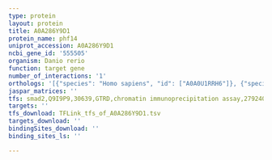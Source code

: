 ```yaml
---
type: protein
layout: protein
title: A0A286Y9D1
protein_name: phf14
uniprot_accession: A0A286Y9D1
ncbi_gene_id: '555505'
organism: Danio rerio
function: target gene
number_of_interactions: '1'
orthologs: '[{"species": "Homo sapiens", "id": ["A0A0U1RRH6"]}, {"species": "Mus musculus", "id": ["<a href=\"/protein/q9d4h9\">Q9D4H9</a>"]}, {"species": "Rattus norvegicus", "id": ["A0A0G2K7P2"]}]'
jaspar_matrices: ''
tfs: smad2,Q9I9P9,30639,GTRD,chromatin immunoprecipitation assay,27924024%5Buid%5D,No
targets: ''
tfs_download: TFLink_tfs_of_A0A286Y9D1.tsv
targets_download: ''
bindingSites_download: ''
binding_sites_ls: ''

---
```

